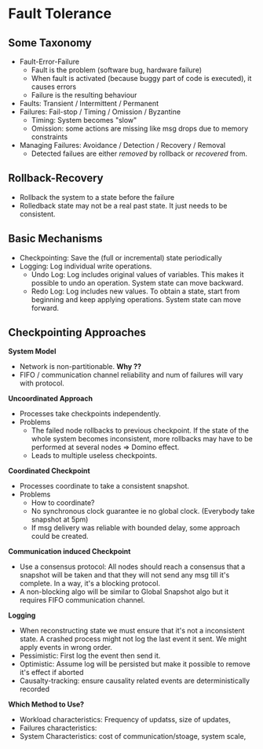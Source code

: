 # Fault Tolerance

## Some Taxonomy

* Fault-Error-Failure
  * Fault is the problem (software bug, hardware failure)
  * When fault is activated (because buggy part of code is executed), it causes errors
  * Failure is the resulting behaviour
* Faults: Transient / Intermittent / Permanent
* Failures: Fail-stop / Timing / Omission / Byzantine
  * Timing: System becomes "slow"
  * Omission: some actions are missing like msg drops due to memory constraints
* Managing Failures: Avoidance / Detection / Recovery / Removal
  * Detected failues are either _removed_ by rollback or _recovered_ from. 

## Rollback-Recovery

* Rollback the system to a state before the failure
* Rolledback state may not be a real past state. It just needs to be consistent.

## Basic Mechanisms

* Checkpointing: Save the (full or incremental) state periodically
* Logging: Log individual write operations.
  * Undo Log: Log includes original values of variables. This makes it possible to undo an operation. System state can move backward.
  * Redo Log: Log includes new values. To obtain a state, start from beginning and keep applying operations. System state can move forward. 

## Checkpointing Approaches

**System Model**

* Network is non-partitionable. **Why ??**
* FIFO / communication channel reliability and num of failures will vary with protocol.

**Uncoordinated Approach**

* Processes take checkpoints independently.
* Problems
  * The failed node rollbacks to previous checkpoint. If the state of the whole system becomes inconsistent, more rollbacks may have to be performed at several nodes => Domino effect.
  * Leads to multiple useless checkpoints.

**Coordinated Checkpoint**

* Processes coordinate to take a consistent snapshot.
* Problems
  * How to coordinate?
  * No synchronous clock guarantee ie no global clock. (Everybody take snapshot at 5pm)
  * If msg delivery was reliable with bounded delay, some approach could be created.

**Communication induced Checkpoint**

* Use a consensus protocol: All nodes should reach a consensus that a snapshot will be taken and that they will not send any msg till it's complete. In a way, it's a blocking protocol.
* A non-blocking algo will be similar to Global Snapshot algo but it requires FIFO communication channel.

**Logging**

* When reconstructing state we must ensure that it's not a inconsistent state. A crashed process might not log the last event it sent. We might apply events in wrong order.
* Pessimistic: First log the event then send it.
* Optimistic: Assume log will be persisted but make it possible to remove it's effect if aborted
* Causalty-tracking: ensure causality related events are deterministically recorded

**Which Method to Use?**

* Workload characteristics: Frequency of updatss, size of updates, 
* Failures characteristics:
* System Characteristics: cost of communication/stoage, system scale, 





